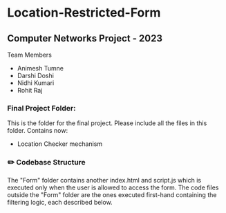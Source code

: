 # Location-Restricted-Form
## Computer Networks Project - 2023
Team Members
- Animesh Tumne
- Darshi Doshi
- Nidhi Kumari
- Rohit Raj

### Final Project Folder:
This is the folder for the final project. Please include all the files in this folder. Contains now:
 - Location Checker mechanism

### ✏️ Codebase Structure
The "Form" folder contains another index.html and script.js which is executed only when the user is allowed to access the form. The code files outside the "Form" folder are the ones executed first-hand containing the filtering logic, each described below.
